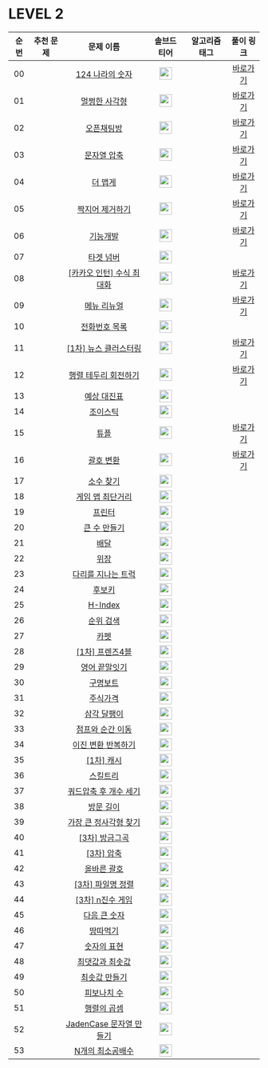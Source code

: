 # LEVEL 2



| 순번|추천 문제|문제 이름|솔브드 티어|알고리즘 태그|풀이 링크 |
| :--:|:--:|:--:|:--:|:--:|:--:|
| 00 ||[124 나라의 숫자](https://programmers.co.kr/learn/courses/30/lessons/12899)|<img height="25px" width="25px" src="https://static.solved.ac/tier_small/0.svg"/>||[바로가기](124_나라의숫자.java)|
| 01 ||[멀쩡한 사각형](https://programmers.co.kr/learn/courses/30/lessons/62048)|<img height="25px" width="25px" src="https://static.solved.ac/tier_small/0.svg"/>||[바로가기](멀쩡한사각형.java)|
| 02 ||[오픈채팅방](https://programmers.co.kr/learn/courses/30/lessons/42888)|<img height="25px" width="25px" src="https://static.solved.ac/tier_small/0.svg"/>||[바로가기](오픈채팅방.java)|
| 03 ||[문자열 압축](https://programmers.co.kr/learn/courses/30/lessons/60057)|<img height="25px" width="25px" src="https://static.solved.ac/tier_small/0.svg"/>||[바로가기](문자열_압축.java)|
| 04 ||[더 맵게](https://programmers.co.kr/learn/courses/30/lessons/42626)|<img height="25px" width="25px" src="https://static.solved.ac/tier_small/0.svg"/>||[바로가기](더_맵게.java)|
| 05 ||[짝지어 제거하기](https://programmers.co.kr/learn/courses/30/lessons/12973)|<img height="25px" width="25px" src="https://static.solved.ac/tier_small/0.svg"/>||[바로가기](짝지어_제거하기.java)|
| 06 ||[기능개발](https://programmers.co.kr/learn/courses/30/lessons/42586)|<img height="25px" width="25px" src="https://static.solved.ac/tier_small/0.svg"/>||[바로가기](기능개발.java)|
| 07 ||[타겟 넘버](https://programmers.co.kr/learn/courses/30/lessons/43165)|<img height="25px" width="25px" src="https://static.solved.ac/tier_small/0.svg"/>|||
| 08 ||[[카카오 인턴] 수식 최대화](https://programmers.co.kr/learn/courses/30/lessons/67257)|<img height="25px" width="25px" src="https://static.solved.ac/tier_small/0.svg"/>||[바로가기](수식_최대화.java)|
| 09 ||[메뉴 리뉴얼](https://programmers.co.kr/learn/courses/30/lessons/72411)|<img height="25px" width="25px" src="https://static.solved.ac/tier_small/0.svg"/>||[바로가기](메뉴_리뉴얼.java)|
| 10 ||[전화번호 목록](https://programmers.co.kr/learn/courses/30/lessons/42577)|<img height="25px" width="25px" src="https://static.solved.ac/tier_small/0.svg"/>|||
| 11 ||[[1차] 뉴스 클러스터링](https://programmers.co.kr/learn/courses/30/lessons/17677)|<img height="25px" width="25px" src="https://static.solved.ac/tier_small/0.svg"/>||[바로가기](_1차_뉴스_클러스터링.java)|
| 12 ||[행렬 테두리 회전하기](https://programmers.co.kr/learn/courses/30/lessons/77485)|<img height="25px" width="25px" src="https://static.solved.ac/tier_small/0.svg"/>||[바로가기](행렬_테두리_회전하기.java)|
| 13 ||[예상 대진표](https://programmers.co.kr/learn/courses/30/lessons/12985)|<img height="25px" width="25px" src="https://static.solved.ac/tier_small/0.svg"/>|||
| 14 ||[조이스틱](https://programmers.co.kr/learn/courses/30/lessons/42860)|<img height="25px" width="25px" src="https://static.solved.ac/tier_small/0.svg"/>|||
| 15 ||[튜플](https://programmers.co.kr/learn/courses/30/lessons/64065)|<img height="25px" width="25px" src="https://static.solved.ac/tier_small/0.svg"/>||[바로가기](튜플.java)|
| 16 ||[괄호 변환](https://programmers.co.kr/learn/courses/30/lessons/60058)|<img height="25px" width="25px" src="https://static.solved.ac/tier_small/0.svg"/>||[바로가기](괄호_변환.java)|
| 17 ||[소수 찾기](https://programmers.co.kr/learn/courses/30/lessons/42839)|<img height="25px" width="25px" src="https://static.solved.ac/tier_small/0.svg"/>|||
| 18 ||[게임 맵 최단거리](https://programmers.co.kr/learn/courses/30/lessons/1844)|<img height="25px" width="25px" src="https://static.solved.ac/tier_small/0.svg"/>|||
| 19 ||[프린터](https://programmers.co.kr/learn/courses/30/lessons/42587)|<img height="25px" width="25px" src="https://static.solved.ac/tier_small/0.svg"/>|||
| 20 ||[큰 수 만들기](https://programmers.co.kr/learn/courses/30/lessons/42883)|<img height="25px" width="25px" src="https://static.solved.ac/tier_small/0.svg"/>|||
| 21 ||[배달](https://programmers.co.kr/learn/courses/30/lessons/12978)|<img height="25px" width="25px" src="https://static.solved.ac/tier_small/0.svg"/>|||
| 22 ||[위장](https://programmers.co.kr/learn/courses/30/lessons/42578)|<img height="25px" width="25px" src="https://static.solved.ac/tier_small/0.svg"/>|||
| 23 ||[다리를 지나는 트럭](https://programmers.co.kr/learn/courses/30/lessons/42583)|<img height="25px" width="25px" src="https://static.solved.ac/tier_small/0.svg"/>|||
| 24 ||[후보키](https://programmers.co.kr/learn/courses/30/lessons/42890)|<img height="25px" width="25px" src="https://static.solved.ac/tier_small/0.svg"/>|||
| 25 ||[H-Index](https://programmers.co.kr/learn/courses/30/lessons/42747)|<img height="25px" width="25px" src="https://static.solved.ac/tier_small/0.svg"/>|||
| 26 ||[순위 검색](https://programmers.co.kr/learn/courses/30/lessons/72412)|<img height="25px" width="25px" src="https://static.solved.ac/tier_small/0.svg"/>|||
| 27 ||[카펫](https://programmers.co.kr/learn/courses/30/lessons/42842)|<img height="25px" width="25px" src="https://static.solved.ac/tier_small/0.svg"/>|||
| 28 ||[[1차] 프렌즈4블](https://programmers.co.kr/learn/courses/30/lessons/17679)|<img height="25px" width="25px" src="https://static.solved.ac/tier_small/0.svg"/>|||
| 29 ||[영어 끝말잇기](https://programmers.co.kr/learn/courses/30/lessons/12981)|<img height="25px" width="25px" src="https://static.solved.ac/tier_small/0.svg"/>|||
| 30 ||[구명보트](https://programmers.co.kr/learn/courses/30/lessons/42885)|<img height="25px" width="25px" src="https://static.solved.ac/tier_small/0.svg"/>|||
| 31 ||[주식가격](https://programmers.co.kr/learn/courses/30/lessons/42584)|<img height="25px" width="25px" src="https://static.solved.ac/tier_small/0.svg"/>|||
| 32 ||[삼각 달팽이](https://programmers.co.kr/learn/courses/30/lessons/68645)|<img height="25px" width="25px" src="https://static.solved.ac/tier_small/0.svg"/>|||
| 33 ||[점프와 순간 이동](https://programmers.co.kr/learn/courses/30/lessons/12980)|<img height="25px" width="25px" src="https://static.solved.ac/tier_small/0.svg"/>|||
| 34 ||[이진 변환 반복하기](https://programmers.co.kr/learn/courses/30/lessons/70129)|<img height="25px" width="25px" src="https://static.solved.ac/tier_small/0.svg"/>|||
| 35 ||[[1차] 캐시](https://programmers.co.kr/learn/courses/30/lessons/17680)|<img height="25px" width="25px" src="https://static.solved.ac/tier_small/0.svg"/>|||
| 36 ||[스킬트리](https://programmers.co.kr/learn/courses/30/lessons/49993)|<img height="25px" width="25px" src="https://static.solved.ac/tier_small/0.svg"/>|||
| 37 ||[쿼드압축 후 개수 세기](https://programmers.co.kr/learn/courses/30/lessons/68936)|<img height="25px" width="25px" src="https://static.solved.ac/tier_small/0.svg"/>|||
| 38 ||[방문 길이](https://programmers.co.kr/learn/courses/30/lessons/49994)|<img height="25px" width="25px" src="https://static.solved.ac/tier_small/0.svg"/>|||
| 39 ||[가장 큰 정사각형 찾기](https://programmers.co.kr/learn/courses/30/lessons/12905)|<img height="25px" width="25px" src="https://static.solved.ac/tier_small/0.svg"/>|||
| 40 ||[[3차] 방금그곡](https://programmers.co.kr/learn/courses/30/lessons/17683)|<img height="25px" width="25px" src="https://static.solved.ac/tier_small/0.svg"/>|||
| 41 ||[[3차] 압축](https://programmers.co.kr/learn/courses/30/lessons/17684)|<img height="25px" width="25px" src="https://static.solved.ac/tier_small/0.svg"/>|||
| 42 ||[올바른 괄호](https://programmers.co.kr/learn/courses/30/lessons/12909)|<img height="25px" width="25px" src="https://static.solved.ac/tier_small/0.svg"/>|||
| 43 ||[[3차] 파일명 정렬](https://programmers.co.kr/learn/courses/30/lessons/17686)|<img height="25px" width="25px" src="https://static.solved.ac/tier_small/0.svg"/>|||
| 44 ||[[3차] n진수 게임](https://programmers.co.kr/learn/courses/30/lessons/17687)|<img height="25px" width="25px" src="https://static.solved.ac/tier_small/0.svg"/>|||
| 45 ||[다음 큰 숫자](https://programmers.co.kr/learn/courses/30/lessons/12911)|<img height="25px" width="25px" src="https://static.solved.ac/tier_small/0.svg"/>|||
| 46 ||[땅따먹기](https://programmers.co.kr/learn/courses/30/lessons/12913)|<img height="25px" width="25px" src="https://static.solved.ac/tier_small/0.svg"/>|||
| 47 ||[숫자의 표현](https://programmers.co.kr/learn/courses/30/lessons/12924)|<img height="25px" width="25px" src="https://static.solved.ac/tier_small/0.svg"/>|||
| 48 ||[최댓값과 최솟값](https://programmers.co.kr/learn/courses/30/lessons/12939)|<img height="25px" width="25px" src="https://static.solved.ac/tier_small/0.svg"/>|||
| 49 ||[최솟값 만들기](https://programmers.co.kr/learn/courses/30/lessons/12941)|<img height="25px" width="25px" src="https://static.solved.ac/tier_small/0.svg"/>|||
| 50 ||[피보나치 수](https://programmers.co.kr/learn/courses/30/lessons/12945)|<img height="25px" width="25px" src="https://static.solved.ac/tier_small/0.svg"/>|||
| 51 ||[행렬의 곱셈](https://programmers.co.kr/learn/courses/30/lessons/12949)|<img height="25px" width="25px" src="https://static.solved.ac/tier_small/0.svg"/>|||
| 52 ||[JadenCase 문자열 만들기](https://programmers.co.kr/learn/courses/30/lessons/12951)|<img height="25px" width="25px" src="https://static.solved.ac/tier_small/0.svg"/>|||
| 53 ||[N개의 최소공배수](https://programmers.co.kr/learn/courses/30/lessons/12953)|<img height="25px" width="25px" src="https://static.solved.ac/tier_small/0.svg"/>|||